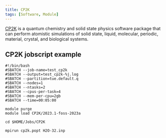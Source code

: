 ```yaml
---
title: CP2K
tags: [Software, Module]
---
```


[CP2K](https://www.cp2k.org/) is a quantum chemistry and solid state physics software package that can perform atomistic simulations of solid state, liquid, molecular, periodic, material, crystal, and biological systems.

## CP2K jobscript example 


```shell 
#!/bin/bash
#SBATCH --job-name=test_cp2k
#SBATCH --output=test_cp2k-%j.log
#SBATCH --partition=tue.default.q
#SBATCH --nodes=1
#SBATCH --ntasks=2
#SBATCH --cpus-per-task=4
#SBATCH --mem-per-cpu=2gb
#SBATCH --time=00:05:00

module purge
module load CP2K/2023.1-foss-2023a

cd $HOME/Jobs/CP2K

mpirun cp2k.popt H2O-32.inp
```
